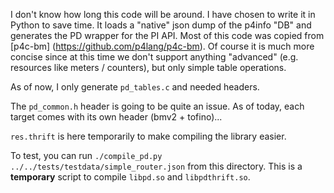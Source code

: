 I don't know how long this code will be around. I have chosen to write it in
Python to save time. It loads a "native" json dump of the p4info "DB" and
generates the PD wrapper for the PI API. Most of this code was copied from
[p4c-bm] (https://github.com/p4lang/p4c-bm). Of course it is much more concise
since at this time we don't support anything "advanced" (e.g. resources like
meters / counters), but only simple table operations.

As of now, I only generate `pd_tables.c` and needed headers.

The `pd_common.h` header is going to be quite an issue. As of today, each target
comes with its own header (bmv2 + tofino)...

`res.thrift` is here temporarily to make compiling the library easier.

To test, you can run `./compile_pd.py ../../tests/testdata/simple_router.json`
from this directory. This is a **temporary** script to compile `libpd.so` and
`libpdthrift.so`.
